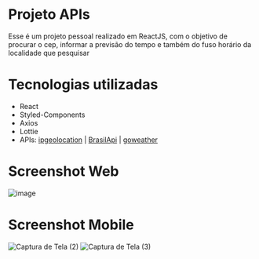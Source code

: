 
# Projeto APIs

Esse é um projeto pessoal realizado em ReactJS, com o objetivo de procurar o cep, informar a previsão do tempo e também do fuso horário da localidade que pesquisar

# Tecnologias utilizadas

- React
- Styled-Components
- Axios
- Lottie
- APIs: <a href='https://ipgeolocation.io/'>ipgeolocation</a> | <a href='https://brasilapi.com.br/api/cep/v2/'>BrasilApi</a> | <a href='https://goweather.herokuapp.com/weather/'>goweather</a>

# Screenshot Web

![image](https://user-images.githubusercontent.com/53874888/204936887-b35f9774-42f4-4457-8f44-f7ef40eccdec.png)

# Screenshot Mobile

![Captura de Tela (2)](https://user-images.githubusercontent.com/53874888/204937444-42ee1239-5c70-44f8-945c-b0f5effcf865.png)
![Captura de Tela (3)](https://user-images.githubusercontent.com/53874888/204937736-07b5c8a2-9eb8-450f-800e-645dd4bf40f6.png)
